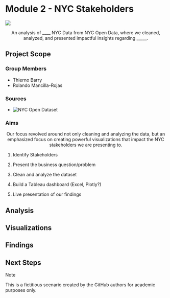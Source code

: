 # Module 2 - NYC Stakeholders

![](https://data.cityofnewyork.us/api/assets/3FF54443-CD9C-4E56-8A20-8D2BD245BD1A?nyclogo300.png)

<p align='center'>
An analysis of ____ NYC Data from NYC Open Data, where we cleaned, analyzed, and presented impactful insights regarding _____.
</p>

## Project Scope

### Group Members

- Thierno Barry
- Rolando Mancilla-Rojas

### Sources

- ![NYC Open Dataset](https://opendata.cityofnewyork.us/)

### Aims

<p align='center'> 
Our focus revolved around not only cleaning and analyzing the data, but an emphasized focus on creating powerful visualizations that impact the NYC stakeholders we are presenting to.
</p>

1. Identify Stakeholders
   
3. Present the business question/problem
   
5. Clean and analyze the dataset
   
7. Build a Tableau dashboard (Excel, Plotly?)
   
9. Live presentation of our findings

## Analysis


## Visualizations


## Findings


## Next Steps


> [!NOTE]
> This is a fictitious scenario created by the GitHub authors for academic purposes only.

